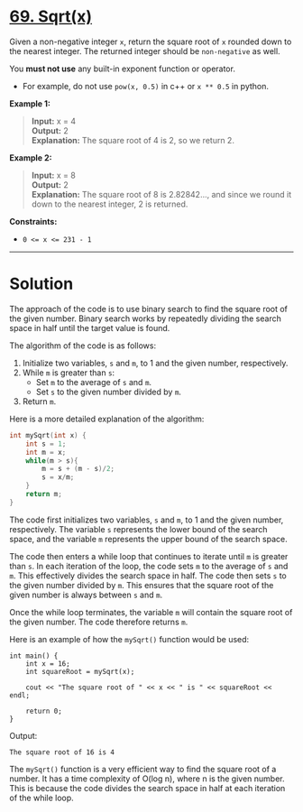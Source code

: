 # [69. Sqrt(x)](https://leetcode.com/problems/sqrtx/)

Given a non-negative integer `x`, return the square root of `x` rounded down to the nearest integer. The returned integer should be `non-negative` as well.

You **must not use** any built-in exponent function or operator.

- For example, do not use ``pow(x, 0.5)`` in c++ or `x ** 0.5` in python.
 

**Example 1:**

> **Input:** x = 4<br>
**Output:** 2<br>
**Explanation:** The square root of 4 is 2, so we return 2.

**Example 2:**

> **Input:** x = 8<br>
**Output:** 2<br>
**Explanation:** The square root of 8 is 2.82842..., and since we round it down to the nearest integer, 2 is returned.
 

**Constraints:**

- `0 <= x <= 231 - 1`
---
# Solution

The approach of the code is to use binary search to find the square root of the given number. Binary search works by repeatedly dividing the search space in half until the target value is found.

The algorithm of the code is as follows:

1. Initialize two variables, `s` and `m`, to 1 and the given number, respectively.
2. While `m` is greater than `s`:
    * Set `m` to the average of `s` and `m`.
    * Set `s` to the given number divided by `m`.
3. Return `m`.

Here is a more detailed explanation of the algorithm:

```cpp
int mySqrt(int x) {
    int s = 1;
    int m = x;
    while(m > s){
        m = s + (m - s)/2;
        s = x/m;
    }
    return m;
}
```

The code first initializes two variables, `s` and `m`, to 1 and the given number, respectively. The variable `s` represents the lower bound of the search space, and the variable `m` represents the upper bound of the search space.

The code then enters a while loop that continues to iterate until `m` is greater than `s`. In each iteration of the loop, the code sets `m` to the average of `s` and `m`. This effectively divides the search space in half. The code then sets `s` to the given number divided by `m`. This ensures that the square root of the given number is always between `s` and `m`.

Once the while loop terminates, the variable `m` will contain the square root of the given number. The code therefore returns `m`.

Here is an example of how the `mySqrt()` function would be used:

```
int main() {
    int x = 16;
    int squareRoot = mySqrt(x);

    cout << "The square root of " << x << " is " << squareRoot << endl;

    return 0;
}
```

Output:

```
The square root of 16 is 4
```

The `mySqrt()` function is a very efficient way to find the square root of a number. It has a time complexity of O(log n), where n is the given number. This is because the code divides the search space in half at each iteration of the while loop.